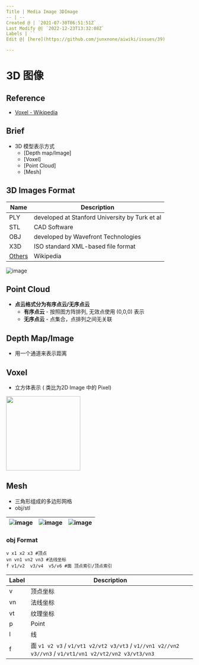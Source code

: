 ```yaml
---
Title | Media Image 3DImage
-- | --
Created @ | `2021-07-30T06:51:51Z`
Last Modify @| `2022-12-23T13:32:08Z`
Labels | ``
Edit @| [here](https://github.com/junxnone/aiwiki/issues/39)

---
```

# 3D 图像

## Reference
- [Voxel - Wikipedia](https://en.wikipedia.org/wiki/Voxel)

## Brief
- 3D 模型表示方式
  - [Depth map/Image]
  - [Voxel]
  - [Point Cloud]
  - [Mesh]



## 3D Images Format

Name | Description
-- | --
PLY | developed at Stanford University by Turk et al
STL | CAD Software
OBJ | developed by Wavefront Technologies
X3D | ISO standard XML-based file format
[Others](https://en.wikipedia.org/wiki/Category:Graphics_file_formats) | Wikipedia


![image](https://user-images.githubusercontent.com/2216970/169189744-c6166d81-fcbd-47c1-96be-181e71b1d955.png)

## Point Cloud

- **点云格式分为有序点云/无序点云**
  - **有序点云** - 按照图方阵排列, 无效点使用 (0,0,0) 表示
  - **无序点云** - 点集合，点排列之间无关联

## Depth Map/Image
- 用一个通道来表示距离

## Voxel
- 立方体表示 ( 类比为2D Image 中的 Pixel)
 
<img width= 200 src='https://user-images.githubusercontent.com/2216970/161205920-d619e497-d32c-4b51-b4ab-741fa546415a.png'>

## Mesh
- 三角形组成的多边形网格
- obj/stl

![image](https://user-images.githubusercontent.com/2216970/169191017-522b4aea-5c1b-4e9b-92a5-555f14a5ec3c.png) | ![image](https://user-images.githubusercontent.com/2216970/169191663-835ff698-4871-470e-af1f-81ae8d8c8338.png) | ![image](https://user-images.githubusercontent.com/2216970/169191669-112ac286-8016-4842-a918-e10b91d65cbb.png)
-- | -- | --

### obj Format

```
v x1 x2 x3 #顶点
vn vn1 vn2 vn3 #法线坐标
f v1/v2  v3/v4  v5/v6 #面 顶点索引/顶点索引
```

Label | Description
-- | --
v | 顶点坐标
vn | 法线坐标
vt | 纹理坐标
p | Point
l | 线
f | 面 `v1 v2 v3` / `v1/vt1 v2/vt2 v3/vt3` / `v1//vn1 v2//vn2 v3//vn3` / `v1/vt1/vn1 v2/vt2/vn2 v3/vt3/vn3`
